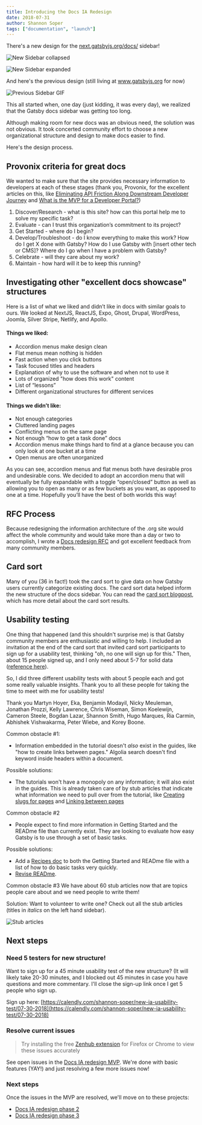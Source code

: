 ```yaml
---
title: Introducing the Docs IA Redesign
date: 2018-07-31
author: Shannon Soper
tags: ["documentation", "launch"]
---
```


There's a new design for the [next.gatsbyjs.org/docs/](https://next.gatsbyjs.org/docs/) sidebar!

![New Sidebar collapsed](new-sidebar-collapsed.png)

![New Sidebar expanded](new-sidebar-expanded.png)

And here's the previous design (still living at www.gatsbyjs.org for now)

![Previous Sidebar GIF](prev-sidebar.png)

This all started when, one day (just kidding, it was every day), we realized that the Gatsby docs sidebar was getting too long.

Although making room for new docs was an obvious need, the solution was not obvious. It took concerted community effort to choose a new organizational structure and design to make docs easier to find.

Here's the design process.

## Provonix criteria for great docs

We wanted to make sure that the site provides necessary information to developers at each of these stages (thank you, Provonix, for the excellent articles on this, like [Eliminating API Friction Along Downstream Developer Journey](https://pronovix.com/blog/eliminating-api-friction-along-downstream-developer-journey-1) and [What is the MVP for a Developer Portal?](https://pronovix.com/blog/what-mvp-developer-portal))

1.  Discover/Research - what is this site? how can this portal help me to solve my specific task?
2.  Evaluate - can I trust this organization’s commitment to its project?
3.  Get Started - where do I begin?
4.  Develop/Troubleshoot - do I know everything to make this work? How do I get X done with Gatsby? How do I use Gatsby with [insert other tech or CMS]? Where do I go when I have a problem with Gatsby?
5.  Celebrate - will they care about my work?
6.  Maintain - how hard will it be to keep this running?

## Investigating other "excellent docs showcase" structures

Here is a list of what we liked and didn’t like in docs with similar goals to ours. We looked at NextJS, ReactJS, Expo, Ghost, Drupal, WordPress, Joomla, Silver Stripe, Netlify, and Apollo.

#### Things we liked:

- Accordion menus make design clean
- Flat menus mean nothing is hidden
- Fast action when you click buttons
- Task focused titles and headers
- Explanation of why to use the software and when not to use it
- Lots of organized "how does this work" content
- List of “lessons”
- Different organizational structures for different services

#### Things we didn’t like:

- Not enough categories
- Cluttered landing pages
- Conflicting menus on the same page
- Not enough “how to get a task done” docs
- Accordion menus make things hard to find at a glance because you can only look at one bucket at a time
- Open menus are often unorganized

As you can see, accordion menus and flat menus both have desirable pros and undesirable cons. We decided to adopt an accordion menu that will eventually be fully expandable with a toggle “open/closed” button as well as allowing you to open as many or as few buckets as you want, as opposed to one at a time. Hopefully you’ll have the best of both worlds this way!

## RFC Process

Because redesigning the information architecture of the .org site would affect the whole community and would take more than a day or two to accomplish, I wrote a [Docs redesign RFC](https://github.com/gatsbyjs/rfcs/pull/5) and got excellent feedback from many community members.

## Card sort

Many of you (36 in fact!) took the card sort to give data on how Gatsby users currently categorize existing docs. The card sort data helped inform the new structure of the docs sidebar. You can read the [card sort blogpost](https://www.gatsbyjs.org/blog/2018-06-26-card-sort-results/), which has more detail about the card sort results.

## Usability testing

One thing that happened (and this shouldn't surprise me) is that Gatsby community members are enthusiastic and willing to help. I included an invitation at the end of the card sort that invited card sort participants to sign up for a usability test, thinking "oh, no one will sign up for this." Then, about 15 people signed up, and I only need about 5-7 for solid data ([reference here](https://www.invisionapp.com/blog/ux-usability-research-testing/)).

So, I did three different usability tests with about 5 people each and got some really valuable insights. Thank you to all these people for taking the time to meet with me for usability tests!

Thank you Martyn Hoyer, Eka, Benjamin Modayil, Nicky Meuleman, Jonathan Prozzi, Kelly Lawrence, Chris Wiseman, Simon Koelewijn, Cameron Steele, Bogdan Lazar, Shannon Smith, Hugo Marques, Ria Carmin, Abhishek Vishwakarma, Peter Wiebe, and Korey Boone.

Common obstacle #1:

- Information embedded in the tutorial doesn't _also_ exist in the guides, like "how to create links between pages." Algolia search doesn't find keyword inside headers within a document.

Possible solutions:

- The tutorials won't have a monopoly on any information; it will also exist in the guides. This is already taken care of by stub articles that indicate what information we need to pull over from the tutorial, like [Creating slugs for pages](https://next.gatsbyjs.org/docs/creating-slugs-for-pages/) and [Linking between pages](https://next.gatsbyjs.org/docs/linking-between-pages/)

Common obstacle #2

- People expect to find more information in Getting Started and the READme file than currently exist. They are looking to evaluate how easy Gatsby is to use through a set of basic tasks.

Possible solutions:

- Add a [Recipes doc](https://github.com/gatsbyjs/gatsby/issues/6572) to both the Getting Started and READme file with a list of how to do basic tasks very quickly.
- [Revise READme](https://github.com/gatsbyjs/gatsby/issues/6569).

Common obstacle #3
We have about 60 stub articles now that are topics people care about and we need people to write them!

Solution:
Want to volunteer to write one? Check out all the stub articles (titles in _italics_ on the left hand sidebar).

![Stub articles](stub-articles.png)

## Next steps

### Need 5 testers for new structure!

Want to sign up for a 45 minute usability test of the new structure? (It will likely take 20-30 minutes, and I blocked out 45 minutes in case you have questions and more commentary. I'll close the sign-up link once I get 5 people who sign up.

Sign up here: [https://calendly.com/shannon-soper/new-ia-usability-test/07-30-2018](https://calendly.com/shannon-soper/new-ia-usability-test/07-30-2018)

### Resolve current issues

> Try installing the free [Zenhub extension](https://www.zenhub.com/extension) for Firefox or Chrome to view these issues accurately

See open issues in the [Docs IA redesign MVP](https://github.com/gatsbyjs/gatsby/issues/6899). We're done with basic features (YAY!) and just resolving a few more issues now!

### Next steps

Once the issues in the MVP are resolved, we'll move on to these projects:

- [Docs IA redesign phase 2](https://github.com/gatsbyjs/gatsby/issues/6900)
- [Docs IA redesign phase 3](https://github.com/gatsbyjs/gatsby/issues/6901)
